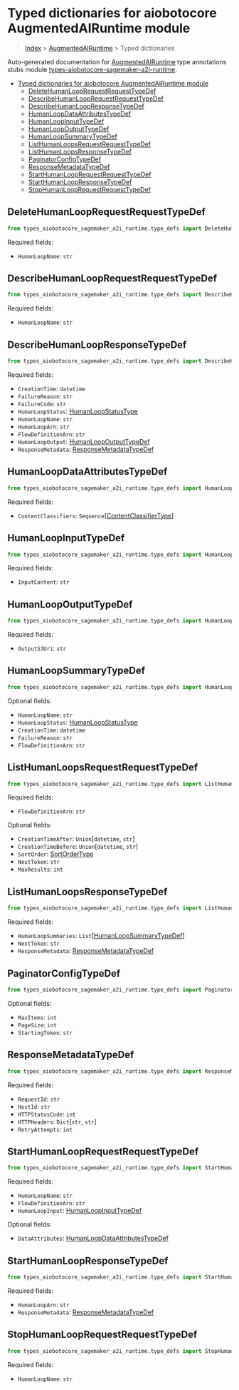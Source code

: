 <a id="typed-dictionaries-for-aiobotocore-augmentedairuntime-module"></a>

# Typed dictionaries for aiobotocore AugmentedAIRuntime module

> [Index](../README.md) > [AugmentedAIRuntime](./README.md) > Typed
> dictionaries

Auto-generated documentation for
[AugmentedAIRuntime](https://boto3.amazonaws.com/v1/documentation/api/latest/reference/services/sagemaker-a2i-runtime.html#AugmentedAIRuntime)
type annotations stubs module
[types-aiobotocore-sagemaker-a2i-runtime](https://pypi.org/project/types-aiobotocore-sagemaker-a2i-runtime/).

- [Typed dictionaries for aiobotocore AugmentedAIRuntime module](#typed-dictionaries-for-aiobotocore-augmentedairuntime-module)
  - [DeleteHumanLoopRequestRequestTypeDef](#deletehumanlooprequestrequesttypedef)
  - [DescribeHumanLoopRequestRequestTypeDef](#describehumanlooprequestrequesttypedef)
  - [DescribeHumanLoopResponseTypeDef](#describehumanloopresponsetypedef)
  - [HumanLoopDataAttributesTypeDef](#humanloopdataattributestypedef)
  - [HumanLoopInputTypeDef](#humanloopinputtypedef)
  - [HumanLoopOutputTypeDef](#humanloopoutputtypedef)
  - [HumanLoopSummaryTypeDef](#humanloopsummarytypedef)
  - [ListHumanLoopsRequestRequestTypeDef](#listhumanloopsrequestrequesttypedef)
  - [ListHumanLoopsResponseTypeDef](#listhumanloopsresponsetypedef)
  - [PaginatorConfigTypeDef](#paginatorconfigtypedef)
  - [ResponseMetadataTypeDef](#responsemetadatatypedef)
  - [StartHumanLoopRequestRequestTypeDef](#starthumanlooprequestrequesttypedef)
  - [StartHumanLoopResponseTypeDef](#starthumanloopresponsetypedef)
  - [StopHumanLoopRequestRequestTypeDef](#stophumanlooprequestrequesttypedef)

<a id="deletehumanlooprequestrequesttypedef"></a>

## DeleteHumanLoopRequestRequestTypeDef

```python
from types_aiobotocore_sagemaker_a2i_runtime.type_defs import DeleteHumanLoopRequestRequestTypeDef
```

Required fields:

- `HumanLoopName`: `str`

<a id="describehumanlooprequestrequesttypedef"></a>

## DescribeHumanLoopRequestRequestTypeDef

```python
from types_aiobotocore_sagemaker_a2i_runtime.type_defs import DescribeHumanLoopRequestRequestTypeDef
```

Required fields:

- `HumanLoopName`: `str`

<a id="describehumanloopresponsetypedef"></a>

## DescribeHumanLoopResponseTypeDef

```python
from types_aiobotocore_sagemaker_a2i_runtime.type_defs import DescribeHumanLoopResponseTypeDef
```

Required fields:

- `CreationTime`: `datetime`
- `FailureReason`: `str`
- `FailureCode`: `str`
- `HumanLoopStatus`: [HumanLoopStatusType](./literals.md#humanloopstatustype)
- `HumanLoopName`: `str`
- `HumanLoopArn`: `str`
- `FlowDefinitionArn`: `str`
- `HumanLoopOutput`:
  [HumanLoopOutputTypeDef](./type_defs.md#humanloopoutputtypedef)
- `ResponseMetadata`:
  [ResponseMetadataTypeDef](./type_defs.md#responsemetadatatypedef)

<a id="humanloopdataattributestypedef"></a>

## HumanLoopDataAttributesTypeDef

```python
from types_aiobotocore_sagemaker_a2i_runtime.type_defs import HumanLoopDataAttributesTypeDef
```

Required fields:

- `ContentClassifiers`:
  `Sequence`\[[ContentClassifierType](./literals.md#contentclassifiertype)\]

<a id="humanloopinputtypedef"></a>

## HumanLoopInputTypeDef

```python
from types_aiobotocore_sagemaker_a2i_runtime.type_defs import HumanLoopInputTypeDef
```

Required fields:

- `InputContent`: `str`

<a id="humanloopoutputtypedef"></a>

## HumanLoopOutputTypeDef

```python
from types_aiobotocore_sagemaker_a2i_runtime.type_defs import HumanLoopOutputTypeDef
```

Required fields:

- `OutputS3Uri`: `str`

<a id="humanloopsummarytypedef"></a>

## HumanLoopSummaryTypeDef

```python
from types_aiobotocore_sagemaker_a2i_runtime.type_defs import HumanLoopSummaryTypeDef
```

Optional fields:

- `HumanLoopName`: `str`
- `HumanLoopStatus`: [HumanLoopStatusType](./literals.md#humanloopstatustype)
- `CreationTime`: `datetime`
- `FailureReason`: `str`
- `FlowDefinitionArn`: `str`

<a id="listhumanloopsrequestrequesttypedef"></a>

## ListHumanLoopsRequestRequestTypeDef

```python
from types_aiobotocore_sagemaker_a2i_runtime.type_defs import ListHumanLoopsRequestRequestTypeDef
```

Required fields:

- `FlowDefinitionArn`: `str`

Optional fields:

- `CreationTimeAfter`: `Union`\[`datetime`, `str`\]
- `CreationTimeBefore`: `Union`\[`datetime`, `str`\]
- `SortOrder`: [SortOrderType](./literals.md#sortordertype)
- `NextToken`: `str`
- `MaxResults`: `int`

<a id="listhumanloopsresponsetypedef"></a>

## ListHumanLoopsResponseTypeDef

```python
from types_aiobotocore_sagemaker_a2i_runtime.type_defs import ListHumanLoopsResponseTypeDef
```

Required fields:

- `HumanLoopSummaries`:
  `List`\[[HumanLoopSummaryTypeDef](./type_defs.md#humanloopsummarytypedef)\]
- `NextToken`: `str`
- `ResponseMetadata`:
  [ResponseMetadataTypeDef](./type_defs.md#responsemetadatatypedef)

<a id="paginatorconfigtypedef"></a>

## PaginatorConfigTypeDef

```python
from types_aiobotocore_sagemaker_a2i_runtime.type_defs import PaginatorConfigTypeDef
```

Optional fields:

- `MaxItems`: `int`
- `PageSize`: `int`
- `StartingToken`: `str`

<a id="responsemetadatatypedef"></a>

## ResponseMetadataTypeDef

```python
from types_aiobotocore_sagemaker_a2i_runtime.type_defs import ResponseMetadataTypeDef
```

Required fields:

- `RequestId`: `str`
- `HostId`: `str`
- `HTTPStatusCode`: `int`
- `HTTPHeaders`: `Dict`\[`str`, `str`\]
- `RetryAttempts`: `int`

<a id="starthumanlooprequestrequesttypedef"></a>

## StartHumanLoopRequestRequestTypeDef

```python
from types_aiobotocore_sagemaker_a2i_runtime.type_defs import StartHumanLoopRequestRequestTypeDef
```

Required fields:

- `HumanLoopName`: `str`
- `FlowDefinitionArn`: `str`
- `HumanLoopInput`:
  [HumanLoopInputTypeDef](./type_defs.md#humanloopinputtypedef)

Optional fields:

- `DataAttributes`:
  [HumanLoopDataAttributesTypeDef](./type_defs.md#humanloopdataattributestypedef)

<a id="starthumanloopresponsetypedef"></a>

## StartHumanLoopResponseTypeDef

```python
from types_aiobotocore_sagemaker_a2i_runtime.type_defs import StartHumanLoopResponseTypeDef
```

Required fields:

- `HumanLoopArn`: `str`
- `ResponseMetadata`:
  [ResponseMetadataTypeDef](./type_defs.md#responsemetadatatypedef)

<a id="stophumanlooprequestrequesttypedef"></a>

## StopHumanLoopRequestRequestTypeDef

```python
from types_aiobotocore_sagemaker_a2i_runtime.type_defs import StopHumanLoopRequestRequestTypeDef
```

Required fields:

- `HumanLoopName`: `str`
